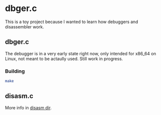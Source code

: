 # dbger.c
This is a toy project because I wanted to learn how debuggers and disassembler work.

## dbger.c
The debugger is in a very early state right now, only intended for x86_64 on Linux, not meant to be actaully used. Still work in progress.

### Building
```sh
make
```

## disasm.c
More info in [disasm dir](./disasm/).
